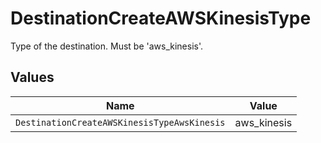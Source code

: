 # DestinationCreateAWSKinesisType

Type of the destination. Must be 'aws_kinesis'.


## Values

| Name                                        | Value                                       |
| ------------------------------------------- | ------------------------------------------- |
| `DestinationCreateAWSKinesisTypeAwsKinesis` | aws_kinesis                                 |